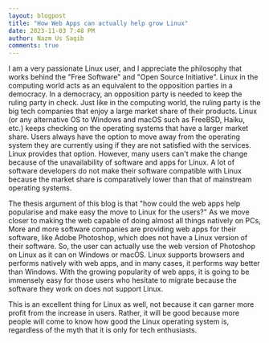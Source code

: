 ```yaml
---
layout: blogpost
title: "How Web Apps can actually help grow Linux"
date: 2023-11-03 7:48 PM
author: Nazm Us Saqib
comments: true
---
```

I am a very passionate Linux user, and I appreciate the philosophy that works behind the "Free Software" and "Open Source Initiative".<!--more--> Linux in the computing world acts as an equivalent to the opposition parties in a democracy. In a democracy, an opposition party is needed to keep the ruling party in check. Just like in the computing world, the ruling party is the big tech companies that enjoy a large market share of their products. Linux (or any alternative OS to Windows and macOS such as FreeBSD, Haiku, etc.) keeps checking on the operating systems that have a larger market share. Users always have the option to move away from the operating system they are currently using if they are not satisfied with the services. Linux provides that option. However, many users can't make the change because of the unavailability of software and apps for Linux. A lot of software developers do not make their software compatible with Linux because the market share is comparatively lower than that of mainstream operating systems.

The thesis argument of this blog is that "how could the web apps help popularise and make easy the move to Linux for the users?" As we move closer to making the web capable of doing almost all things natively on PCs, More and more software companies are providing web apps for their software, like Adobe Photoshop, which does not have a Linux version of their software. So, the user can actually use the web version of Photoshop on Linux as it can on Windows or macOS. Linux supports browsers and performs natively with web apps, and in many cases, it performs way better than Windows. With the growing popularity of web apps, it is going to be immensely easy for those users who hesitate to migrate because the software they work on does not support Linux.

This is an excellent thing for Linux as well, not because it can garner more profit from the increase in users. Rather, it will be good because more people will come to know how good the Linux operating system is, regardless of the myth that it is only for tech enthusiasts.
